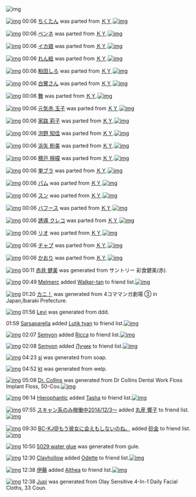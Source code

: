 ![img](http://gdrive-cdn.herokuapp.com/537b65a5bc09f0000721dda7/512px-barcode.png)

[![img](http://www.deviantsart.com/31jnmr6.png)](http://www.barcodekanojo.com/kanojo/428513/%E3%81%A1%E3%81%8F%E3%81%9F%E3%82%93) 00:06 [ちくたん](http://www.barcodekanojo.com/kanojo/428513/%E3%81%A1%E3%81%8F%E3%81%9F%E3%82%93) was parted from [ＫＹ](http://www.barcodekanojo.com/kanojo/428513/%E3%81%A1%E3%81%8F%E3%81%9F%E3%82%93).[![img](http://www.deviantsart.com/1k41k3n.jpeg)](http://www.barcodekanojo.com/user/10559/%EF%BC%AB%EF%BC%B9) 

[![img](http://www.deviantsart.com/8eqmvb.png)](http://www.barcodekanojo.com/kanojo/465549/%E3%83%9A%E3%83%B3%E3%83%8D) 00:06 [ペンネ](http://www.barcodekanojo.com/kanojo/465549/%E3%83%9A%E3%83%B3%E3%83%8D) was parted from [ＫＹ](http://www.barcodekanojo.com/kanojo/465549/%E3%83%9A%E3%83%B3%E3%83%8D).[![img](http://www.deviantsart.com/1k41k3n.jpeg)](http://www.barcodekanojo.com/user/10559/%EF%BC%AB%EF%BC%B9) 

[![img](http://www.deviantsart.com/2012o5b.png)](http://www.barcodekanojo.com/kanojo/65439/%E3%82%A4%E3%82%AB%E5%A8%98) 00:06 [イカ娘](http://www.barcodekanojo.com/kanojo/65439/%E3%82%A4%E3%82%AB%E5%A8%98) was parted from [ＫＹ](http://www.barcodekanojo.com/kanojo/65439/%E3%82%A4%E3%82%AB%E5%A8%98).[![img](http://www.deviantsart.com/1k41k3n.jpeg)](http://www.barcodekanojo.com/user/10559/%EF%BC%AB%EF%BC%B9) 

[![img](http://www.deviantsart.com/fbj681.png)](http://www.barcodekanojo.com/kanojo/1609263/%E3%82%8C%E3%82%93%E7%B5%B5) 00:06 [れん絵](http://www.barcodekanojo.com/kanojo/1609263/%E3%82%8C%E3%82%93%E7%B5%B5) was parted from [ＫＹ](http://www.barcodekanojo.com/kanojo/1609263/%E3%82%8C%E3%82%93%E7%B5%B5).[![img](http://www.deviantsart.com/1k41k3n.jpeg)](http://www.barcodekanojo.com/user/10559/%EF%BC%AB%EF%BC%B9) 

[![img](http://www.deviantsart.com/1ku4ruk.png)](http://www.barcodekanojo.com/kanojo/1733748/%E7%B2%95%E7%94%B0%E3%81%97%E3%82%8D) 00:06 [粕田しろ](http://www.barcodekanojo.com/kanojo/1733748/%E7%B2%95%E7%94%B0%E3%81%97%E3%82%8D) was parted from [ＫＹ](http://www.barcodekanojo.com/kanojo/1733748/%E7%B2%95%E7%94%B0%E3%81%97%E3%82%8D).[![img](http://www.deviantsart.com/1k41k3n.jpeg)](http://www.barcodekanojo.com/user/10559/%EF%BC%AB%EF%BC%B9) 

[![img](http://www.deviantsart.com/285r9vo.png)](http://www.barcodekanojo.com/kanojo/2204208/%E7%99%BD%E9%B7%BA%E3%81%95%E3%82%93) 00:06 [白鷺さん](http://www.barcodekanojo.com/kanojo/2204208/%E7%99%BD%E9%B7%BA%E3%81%95%E3%82%93) was parted from [ＫＹ](http://www.barcodekanojo.com/kanojo/2204208/%E7%99%BD%E9%B7%BA%E3%81%95%E3%82%93).[![img](http://www.deviantsart.com/1k41k3n.jpeg)](http://www.barcodekanojo.com/user/10559/%EF%BC%AB%EF%BC%B9) 

[![img](http://www.deviantsart.com/fluc9d.png)](http://www.barcodekanojo.com/kanojo/3183684/%E8%88%9E) 00:06 [舞](http://www.barcodekanojo.com/kanojo/3183684/%E8%88%9E) was parted from [ＫＹ](http://www.barcodekanojo.com/kanojo/3183684/%E8%88%9E).[![img](http://www.deviantsart.com/1k41k3n.jpeg)](http://www.barcodekanojo.com/user/10559/%EF%BC%AB%EF%BC%B9) 

[![img](http://www.deviantsart.com/2csj95d.png)](http://www.barcodekanojo.com/kanojo/3170287/%E5%85%83%E6%B0%97%E8%B5%A4%20%E7%8E%89%E5%AD%90) 00:06 [元気赤 玉子](http://www.barcodekanojo.com/kanojo/3170287/%E5%85%83%E6%B0%97%E8%B5%A4%20%E7%8E%89%E5%AD%90) was parted from [ＫＹ](http://www.barcodekanojo.com/kanojo/3170287/%E5%85%83%E6%B0%97%E8%B5%A4%20%E7%8E%89%E5%AD%90).[![img](http://www.deviantsart.com/1k41k3n.jpeg)](http://www.barcodekanojo.com/user/10559/%EF%BC%AB%EF%BC%B9) 

[![img](http://www.deviantsart.com/1esfe7p.png)](http://www.barcodekanojo.com/kanojo/3172158/%E5%AE%B6%E8%B7%AF%20%E8%8E%89%E5%AD%90) 00:06 [家路 莉子](http://www.barcodekanojo.com/kanojo/3172158/%E5%AE%B6%E8%B7%AF%20%E8%8E%89%E5%AD%90) was parted from [ＫＹ](http://www.barcodekanojo.com/kanojo/3172158/%E5%AE%B6%E8%B7%AF%20%E8%8E%89%E5%AD%90).[![img](http://www.deviantsart.com/1k41k3n.jpeg)](http://www.barcodekanojo.com/user/10559/%EF%BC%AB%EF%BC%B9) 

[![img](http://www.deviantsart.com/1n80522.png)](http://www.barcodekanojo.com/kanojo/3172162/%E6%B3%A1%E9%87%8E%20%E7%9F%A5%E4%BD%B3) 00:06 [泡野 知佳](http://www.barcodekanojo.com/kanojo/3172162/%E6%B3%A1%E9%87%8E%20%E7%9F%A5%E4%BD%B3) was parted from [ＫＹ](http://www.barcodekanojo.com/kanojo/3172162/%E6%B3%A1%E9%87%8E%20%E7%9F%A5%E4%BD%B3).[![img](http://www.deviantsart.com/1k41k3n.jpeg)](http://www.barcodekanojo.com/user/10559/%EF%BC%AB%EF%BC%B9) 

[![img](http://www.deviantsart.com/oe2bag.png)](http://www.barcodekanojo.com/kanojo/3175763/%E6%B5%9C%E7%9F%A2%20%E7%B2%89%E7%BE%8E) 00:06 [浜矢 粉美](http://www.barcodekanojo.com/kanojo/3175763/%E6%B5%9C%E7%9F%A2%20%E7%B2%89%E7%BE%8E) was parted from [ＫＹ](http://www.barcodekanojo.com/kanojo/3175763/%E6%B5%9C%E7%9F%A2%20%E7%B2%89%E7%BE%8E).[![img](http://www.deviantsart.com/1k41k3n.jpeg)](http://www.barcodekanojo.com/user/10559/%EF%BC%AB%EF%BC%B9) 

[![img](http://www.deviantsart.com/2j6n75b.png)](http://www.barcodekanojo.com/kanojo/3183689/%E7%A9%82%E6%88%B8%20%E6%AA%B8%E6%AA%AC) 00:06 [穂戸 檸檬](http://www.barcodekanojo.com/kanojo/3183689/%E7%A9%82%E6%88%B8%20%E6%AA%B8%E6%AA%AC) was parted from [ＫＹ](http://www.barcodekanojo.com/kanojo/3183689/%E7%A9%82%E6%88%B8%20%E6%AA%B8%E6%AA%AC).[![img](http://www.deviantsart.com/1k41k3n.jpeg)](http://www.barcodekanojo.com/user/10559/%EF%BC%AB%EF%BC%B9) 

[![img](http://www.deviantsart.com/33ftuis.png)](http://www.barcodekanojo.com/kanojo/3183681/%E5%8D%98%E3%83%96%E3%83%A9) 00:06 [単ブラ](http://www.barcodekanojo.com/kanojo/3183681/%E5%8D%98%E3%83%96%E3%83%A9) was parted from [ＫＹ](http://www.barcodekanojo.com/kanojo/3183681/%E5%8D%98%E3%83%96%E3%83%A9).[![img](http://www.deviantsart.com/1k41k3n.jpeg)](http://www.barcodekanojo.com/user/10559/%EF%BC%AB%EF%BC%B9) 

[![img](http://www.deviantsart.com/2dav8q3.png)](http://www.barcodekanojo.com/kanojo/1807718/%E3%83%91%E3%83%A0) 00:06 [パム](http://www.barcodekanojo.com/kanojo/1807718/%E3%83%91%E3%83%A0) was parted from [ＫＹ](http://www.barcodekanojo.com/kanojo/1807718/%E3%83%91%E3%83%A0).[![img](http://www.deviantsart.com/1k41k3n.jpeg)](http://www.barcodekanojo.com/user/10559/%EF%BC%AB%EF%BC%B9) 

[![img](http://www.deviantsart.com/kqfc1r.png)](http://www.barcodekanojo.com/kanojo/1754748/%E3%82%B9%E3%83%B3) 00:06 [スン](http://www.barcodekanojo.com/kanojo/1754748/%E3%82%B9%E3%83%B3) was parted from [ＫＹ](http://www.barcodekanojo.com/kanojo/1754748/%E3%82%B9%E3%83%B3).[![img](http://www.deviantsart.com/1k41k3n.jpeg)](http://www.barcodekanojo.com/user/10559/%EF%BC%AB%EF%BC%B9) 

[![img](http://www.deviantsart.com/23ubjrn.png)](http://www.barcodekanojo.com/kanojo/491225/%E3%83%90%E3%83%95%E3%83%BC%E3%82%B9) 00:06 [バフース](http://www.barcodekanojo.com/kanojo/491225/%E3%83%90%E3%83%95%E3%83%BC%E3%82%B9) was parted from [ＫＹ](http://www.barcodekanojo.com/kanojo/491225/%E3%83%90%E3%83%95%E3%83%BC%E3%82%B9).[![img](http://www.deviantsart.com/1k41k3n.jpeg)](http://www.barcodekanojo.com/user/10559/%EF%BC%AB%EF%BC%B9) 

[![img](http://www.deviantsart.com/1lujp4g.png)](http://www.barcodekanojo.com/kanojo/239249/%E8%AA%98%E5%B0%8E%20%E3%82%AF%E3%83%AC%E3%82%B3) 00:06 [誘導 クレコ](http://www.barcodekanojo.com/kanojo/239249/%E8%AA%98%E5%B0%8E%20%E3%82%AF%E3%83%AC%E3%82%B3) was parted from [ＫＹ](http://www.barcodekanojo.com/kanojo/239249/%E8%AA%98%E5%B0%8E%20%E3%82%AF%E3%83%AC%E3%82%B3).[![img](http://www.deviantsart.com/1k41k3n.jpeg)](http://www.barcodekanojo.com/user/10559/%EF%BC%AB%EF%BC%B9) 

[![img](http://www.deviantsart.com/2t9oa2m.png)](http://www.barcodekanojo.com/kanojo/1396877/%E3%83%AA%E3%82%AA) 00:06 [リオ](http://www.barcodekanojo.com/kanojo/1396877/%E3%83%AA%E3%82%AA) was parted from [ＫＹ](http://www.barcodekanojo.com/kanojo/1396877/%E3%83%AA%E3%82%AA).[![img](http://www.deviantsart.com/1k41k3n.jpeg)](http://www.barcodekanojo.com/user/10559/%EF%BC%AB%EF%BC%B9) 

[![img](http://www.deviantsart.com/1k42lvl.png)](http://www.barcodekanojo.com/kanojo/870641/%E3%83%81%E3%83%A3%E3%83%97) 00:06 [チャプ](http://www.barcodekanojo.com/kanojo/870641/%E3%83%81%E3%83%A3%E3%83%97) was parted from [ＫＹ](http://www.barcodekanojo.com/kanojo/870641/%E3%83%81%E3%83%A3%E3%83%97).[![img](http://www.deviantsart.com/1k41k3n.jpeg)](http://www.barcodekanojo.com/user/10559/%EF%BC%AB%EF%BC%B9) 

[![img](http://www.deviantsart.com/krap4f.png)](http://www.barcodekanojo.com/kanojo/369000/%E3%81%8B%E3%81%8A%E3%82%8A) 00:06 [かおり](http://www.barcodekanojo.com/kanojo/369000/%E3%81%8B%E3%81%8A%E3%82%8A) was parted from [ＫＹ](http://www.barcodekanojo.com/kanojo/369000/%E3%81%8B%E3%81%8A%E3%82%8A).[![img](http://www.deviantsart.com/1k41k3n.jpeg)](http://www.barcodekanojo.com/user/10559/%EF%BC%AB%EF%BC%B9) 

[![img](http://www.deviantsart.com/907103.png)](http://www.barcodekanojo.com/kanojo/3192125/%E8%B5%A4%E4%BA%95%20%E5%81%A5%E7%BE%8E) 00:11 [赤井 健美](http://www.barcodekanojo.com/kanojo/3192125/%E8%B5%A4%E4%BA%95%20%E5%81%A5%E7%BE%8E) was generated from サントリー 彩食健美(赤).

[![img](http://www.deviantsart.com/1c6rgmh.jpeg)](http://www.barcodekanojo.com/user/401773/Melmerc) 00:49 [Melmerc](http://www.barcodekanojo.com/user/401773/Melmerc) added [Walker-tan](http://www.barcodekanojo.com/kanojo/2938967/Walker-tan) to friend list.[![img](http://www.deviantsart.com/nugpa1.png)](http://www.barcodekanojo.com/kanojo/2938967/Walker-tan) 

[![img](http://www.deviantsart.com/3c83kq5.png)](http://www.barcodekanojo.com/kanojo/3192126/%E3%82%AB%E3%83%8B%EF%BC%81) 01:20 [カニ！](http://www.barcodekanojo.com/kanojo/3192126/%E3%82%AB%E3%83%8B%EF%BC%81) was generated from 4コママンガ劇場 ③ in Japan,Ibaraki Prefecture.

[![img](http://www.deviantsart.com/bj6j6v.png)](http://www.barcodekanojo.com/kanojo/3192127/Levi) 01:56 [Levi](http://www.barcodekanojo.com/kanojo/3192127/Levi) was generated from ddd.

01:59 [Sarsaparella](http://www.barcodekanojo.com/user/408718/Sarsaparella) added [Lutik tyan](http://www.barcodekanojo.com/kanojo/2657930/Lutik%20tyan) to friend list.[![img](http://www.deviantsart.com/1m2uu5u.png)](http://www.barcodekanojo.com/kanojo/2657930/Lutik%20tyan) 

[![img](http://www.deviantsart.com/2nf1t4l.jpeg)](http://www.barcodekanojo.com/user/499890/Semyon) 02:07 [Semyon](http://www.barcodekanojo.com/user/499890/Semyon) added [Ricca](http://www.barcodekanojo.com/kanojo/3105648/Ricca) to friend list.[![img](http://www.deviantsart.com/2lkgipr.png)](http://www.barcodekanojo.com/kanojo/3105648/Ricca) 

[![img](http://www.deviantsart.com/2nf1t4l.jpeg)](http://www.barcodekanojo.com/user/499890/Semyon) 02:08 [Semyon](http://www.barcodekanojo.com/user/499890/Semyon) added [Лучик](http://www.barcodekanojo.com/kanojo/2560796/%D0%9B%D1%83%D1%87%D0%B8%D0%BA) to friend list.[![img](http://www.deviantsart.com/13gtfr1.png)](http://www.barcodekanojo.com/kanojo/2560796/%D0%9B%D1%83%D1%87%D0%B8%D0%BA) 

[![img](http://www.deviantsart.com/5d4vvp.png)](http://www.barcodekanojo.com/kanojo/3192128/si) 04:23 [si](http://www.barcodekanojo.com/kanojo/3192128/si) was generated from soap.

[![img](http://www.deviantsart.com/1t93ibk.png)](http://www.barcodekanojo.com/kanojo/3192129/kt) 04:52 [kt](http://www.barcodekanojo.com/kanojo/3192129/kt) was generated from welp.

[![img](http://www.deviantsart.com/1ncjrq0.png)](http://www.barcodekanojo.com/kanojo/3192130/Dr.%20Collins) 05:08 [Dr. Collins](http://www.barcodekanojo.com/kanojo/3192130/Dr.%20Collins) was generated from Dr Collins Dental Work Floss Implant Floss, 50-Cou.[![img](http://www.deviantsart.com/tpo68f.jpeg)](http://www.barcodekanojo.com/product_images/barcode/6016874/1422302914/Dr%20Collins%20Dental%20Work%20Floss%20Implant%20Floss%2C%2050-Cou.jpg) 

[![img](http://www.deviantsart.com/2gl2dim.jpeg)](http://www.barcodekanojo.com/user/421474/Hierophantic) 06:14 [Hierophantic](http://www.barcodekanojo.com/user/421474/Hierophantic) added [Tasha](http://www.barcodekanojo.com/kanojo/2467070/Tasha) to friend list.[![img](http://www.deviantsart.com/32nife5.png)](http://www.barcodekanojo.com/kanojo/2467070/Tasha) 

[![img](http://www.deviantsart.com/99ugn1.jpeg)](http://www.barcodekanojo.com/user/6029/%E3%82%B9%E3%82%AD%E3%83%A3%E3%83%B3%E7%B3%BB%E3%81%AE%E3%81%BF%E7%A8%BC%E5%83%8D%E4%B8%AD2014%2F12%2F3%EF%BD%9E) 07:55 [スキャン系のみ稼働中2014/12/3～](http://www.barcodekanojo.com/user/6029/%E3%82%B9%E3%82%AD%E3%83%A3%E3%83%B3%E7%B3%BB%E3%81%AE%E3%81%BF%E7%A8%BC%E5%83%8D%E4%B8%AD2014%2F12%2F3%EF%BD%9E) added [丸産 響子](http://www.barcodekanojo.com/kanojo/499915/%E4%B8%B8%E7%94%A3%20%E9%9F%BF%E5%AD%90) to friend list.[![img](http://www.deviantsart.com/2g1ho76.png)](http://www.barcodekanojo.com/kanojo/499915/%E4%B8%B8%E7%94%A3%20%E9%9F%BF%E5%AD%90) 

[![img](http://www.deviantsart.com/2l905sv.jpeg)](http://www.barcodekanojo.com/user/276669/BC-KJ%40%E3%82%82%E3%81%86%E5%BD%BC%E5%A5%B3%E3%81%AB%E4%BC%9A%E3%81%88%E3%82%82%E3%81%97%E3%81%AA%E3%81%84%E3%81%AE%E3%81%AD%E3%80%82) 09:30 [BC-KJ@もう彼女に会えもしないのね。](http://www.barcodekanojo.com/user/276669/BC-KJ%40%E3%82%82%E3%81%86%E5%BD%BC%E5%A5%B3%E3%81%AB%E4%BC%9A%E3%81%88%E3%82%82%E3%81%97%E3%81%AA%E3%81%84%E3%81%AE%E3%81%AD%E3%80%82) added [砂金](http://www.barcodekanojo.com/kanojo/2733682/%E7%A0%82%E9%87%91) to friend list.[![img](http://www.deviantsart.com/1gscdbi.png)](http://www.barcodekanojo.com/kanojo/2733682/%E7%A0%82%E9%87%91) 

[![img](http://www.deviantsart.com/1jot0jg.png)](http://www.barcodekanojo.com/kanojo/3192131/5029%20water%20glue) 10:50 [5029 water glue](http://www.barcodekanojo.com/kanojo/3192131/5029%20water%20glue) was generated from gule.

[![img](http://www.deviantsart.com/1lhdpn8.jpeg)](http://www.barcodekanojo.com/user/441177/Clayhollow) 12:30 [Clayhollow](http://www.barcodekanojo.com/user/441177/Clayhollow) added [Odette](http://www.barcodekanojo.com/kanojo/3190306/Odette) to friend list.[![img](http://www.deviantsart.com/3bah0k7.png)](http://www.barcodekanojo.com/kanojo/3190306/Odette) 

[![img](http://www.deviantsart.com/1p85btb.jpeg)](http://www.barcodekanojo.com/user/233130/%E4%BC%8A%E8%97%A4) 12:38 [伊藤](http://www.barcodekanojo.com/user/233130/%E4%BC%8A%E8%97%A4) added [Althea](http://www.barcodekanojo.com/kanojo/2252332/Althea) to friend list.[![img](http://www.deviantsart.com/2m4de1d.png)](http://www.barcodekanojo.com/kanojo/2252332/Althea) 

[![img](http://www.deviantsart.com/1kailkg.png)](http://www.barcodekanojo.com/kanojo/3192132/Jupi) 12:38 [Jupi](http://www.barcodekanojo.com/kanojo/3192132/Jupi) was generated from Olay Sensitive 4-In-1 Daily Facial Cloths, 33 Coun.

